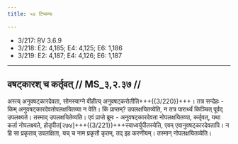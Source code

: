 ```yaml
---
title: ५४ टिप्पण्यः

---
```

- 3/217: ṚV 3.6.9
- 3/218: E2: 4,185; E4: 4,125; E6: 1,186
- 3/219: E2: 4,187; E4: 4,126; E6: 1,187

____________________________________________


## वषट्कारश् च कर्तृवत् // MS_३,२.३७ //

अस्त्य् अनुवषट्कारदेवता, सोमस्याग्ने वीहीत्य् अनुवषट्करोतीति+++({3/220})+++। तत्र सन्देहः - किम् अनुवषट्कारदेवतोपलक्षयितव्या न वेति। किं प्राप्तम्? उपलक्षयितव्येति, न तत्र पारार्थ्यं किञ्चित् पूर्वद् उपलक्ष्यते। तस्माद् उपलक्षयितेव्यति। एवं प्राप्ते ब्रूमः - अनुवषट्कारदेवता नोपलक्षयितव्या, कर्तृवत्, यथा कर्ता नोपलक्ष्यते, होतृपीत[२७४]+++({3/221})+++स्याध्वर्युपीतस्येति, एवम् एवानुवषट्कारदेवतापि। न हि सा प्रकृताव् उपलक्षिता, यच् च नाम प्रकृतौ कृतम्, तद् इह करणीयम्। तस्मान् नोपलक्षयितव्येति।